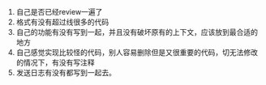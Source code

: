 1. 自己是否已经review一遍了
2.  格式有没有超过线很多的代码
3. 自己的功能有没有写到一起，并且没有破坏原有的上下文，应该放到最合适的地方
4. 自己感觉实现比较怪的代码，别人容易删除但是又很重要的代码，切无法修改的情况下，有没有写注释
5. 发送日志有没有都写到一起去。